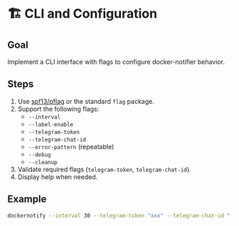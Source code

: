 # 🏗 CLI and Configuration

## Goal
Implement a CLI interface with flags to configure docker-notifier behavior.

## Steps
1. Use [spf13/pflag](https://github.com/spf13/pflag) or the standard `flag` package.
2. Support the following flags:
    - `--interval`
    - `--label-enable`
    - `--telegram-token`
    - `--telegram-chat-id`
    - `--error-pattern` (repeatable)
    - `--debug`
    - `--cleanup`
3. Validate required flags (`telegram-token`, `telegram-chat-id`).
4. Display help when needed.

## Example
```bash
dockernotify --interval 30 --telegram-token "xxx" --telegram-chat-id "-xxx"
```